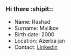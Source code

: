 ### Hi there :shipit::
- Name: Rashad
- Surname: Malikov
- Birth date: 2000
- Location: Azerbaijan
- Contact: [Linkedin](https://www.linkedin.com/in/rashad-malikov-398101293/)
